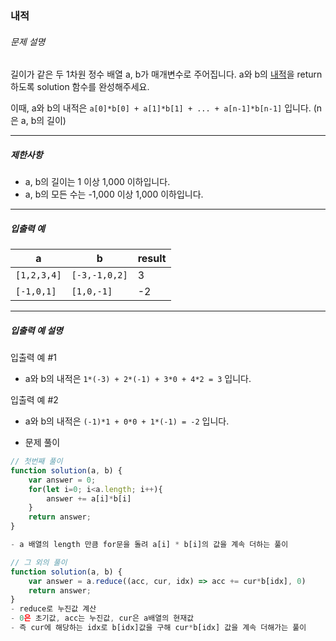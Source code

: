 ### 내적

###### 문제 설명

길이가 같은 두 1차원 정수 배열 a, b가 매개변수로 주어집니다. a와 b의 [내적](https://en.wikipedia.org/wiki/Dot_product)을 return 하도록 solution 함수를 완성해주세요.

이때, a와 b의 내적은 `a[0]*b[0] + a[1]*b[1] + ... + a[n-1]*b[n-1]` 입니다. (n은 a, b의 길이)

------

##### 제한사항

- a, b의 길이는 1 이상 1,000 이하입니다.
- a, b의 모든 수는 -1,000 이상 1,000 이하입니다.

------

##### 입출력 예

| a           | b             | result |
| ----------- | ------------- | ------ |
| `[1,2,3,4]` | `[-3,-1,0,2]` | 3      |
| `[-1,0,1]`  | `[1,0,-1]`    | -2     |

------

##### 입출력 예 설명

입출력 예 #1

- a와 b의 내적은 `1*(-3) + 2*(-1) + 3*0 + 4*2 = 3` 입니다.

입출력 예 #2

- a와 b의 내적은 `(-1)*1 + 0*0 + 1*(-1) = -2` 입니다.



- 문제 풀이

```javascript
// 첫번째 풀이
function solution(a, b) {
    var answer = 0;
    for(let i=0; i<a.length; i++){
        answer += a[i]*b[i]
    }
    return answer;
}

- a 배열의 length 만큼 for문을 돌려 a[i] * b[i]의 값을 계속 더하는 풀이

// 그 외의 풀이
function solution(a, b) {
    var answer = a.reduce((acc, cur, idx) => acc += cur*b[idx], 0)
    return answer;
}
- reduce로 누진값 계산
- 0은 초기값, acc는 누진값, cur은 a배열의 현재값
- 즉 cur에 해당하는 idx로 b[idx]값을 구해 cur*b[idx] 값을 계속 더해가는 풀이
```

